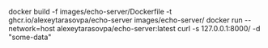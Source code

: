 docker build -f images/echo-server/Dockerfile -t ghcr.io/alexeytarasovpa/echo-server images/echo-server/
docker run --network=host alexeytarasovpa/echo-server:latest
curl -s 127.0.0.1:8000/ -d "some-data"
